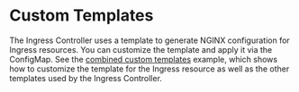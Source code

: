 # Custom Templates

The Ingress Controller uses a template to generate NGINX configuration for Ingress resources. You can customize the
template and apply it via the ConfigMap. See the [combined custom
templates](../../shared-examples/custom-templates/README.md) example, which shows how to customize the template
for the Ingress resource as well as the other templates used by the Ingress Controller.
